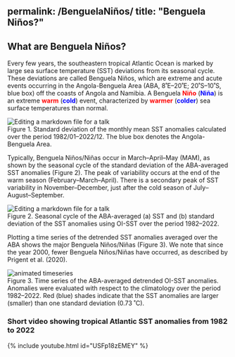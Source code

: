 permalink: /BenguelaNiños/
title: "Benguela Niños?"
---

## What are Benguela Niños? 
Every few years, the southeastern tropical Atlantic Ocean is marked by large sea surface temperature (SST) deviations from its seasonal cycle. These deviations are called Benguela Niños, which are extreme and acute events occurring in the Angola-Benguela Area (ABA, 8˚E–20˚E; 20˚S–10˚S, blue box) off the coasts of Angola and Namibia. A Benguela <span style="color:red">**Niño**</span> (<span style="color:blue">**Niña**</span>) is an extreme <span style="color:red"> **warm** </span> (<span style="color:blue">**cold**</span>) event, characterized by <span style="color:red">**warmer**</span> (<span style="color:blue">**colder**</span>) sea surface temperatures than normal. 

![Editing a markdown file for a talk](https://raw.githubusercontent.com/aprig/arthurprigent/0fceaec02bea5651dae8e0a31bbc21b5a3605fab/_pages/figure_aba.png)  
Figure 1. Standard deviation of the monthly mean SST anomalies calculated over the period 1982/01–2022/12. The blue box denotes the Angola-Benguela Area. 

Typically, Benguela Niños/Niñas occur in March–April–May (MAM), as shown by the seasonal cycle of the standard deviation of the ABA-averaged SST anomalies (Figure 2). The peak of variability occurs at the end of the warm season (February–March–April). There is a secondary peak of SST variability in November–December, just after the cold season of July–August–September.

![Editing a markdown file for a talk](https://raw.githubusercontent.com/aprig/arthurprigent/master/_pages/figure_seasonal_cycles.png)  
Figure 2. Seasonal cycle of the ABA-averaged (a) SST and (b) standard deviation of the SST anomalies using OI-SST over the period 1982–2022. 

Plotting a time series of the detrended SST anomalies averaged over the ABA shows the major Benguela Niños/Niñas (Figure 3). We note that since the year 2000, fewer Benguela Niños/Niñas have occurred, as described by Prigent et al. (2020).  

![animated timeseries](https://github.com/aprig/arthurprigent/blob/master/_pages/animation_7.gif?raw=true)  
Figure 3. Time series of the ABA-averaged detrended OI-SST anomalies. Anomalies were evaluated with respect to the climatology over the period 1982–2022. Red (blue) shades indicate that the SST anomalies are larger (smaller) than one standard deviation (0.73 ˚C).  

### Short video showing tropical Atlantic SST anomalies from 1982 to 2022  

{% include youtube.html id="USFp18zEMEY" %}

